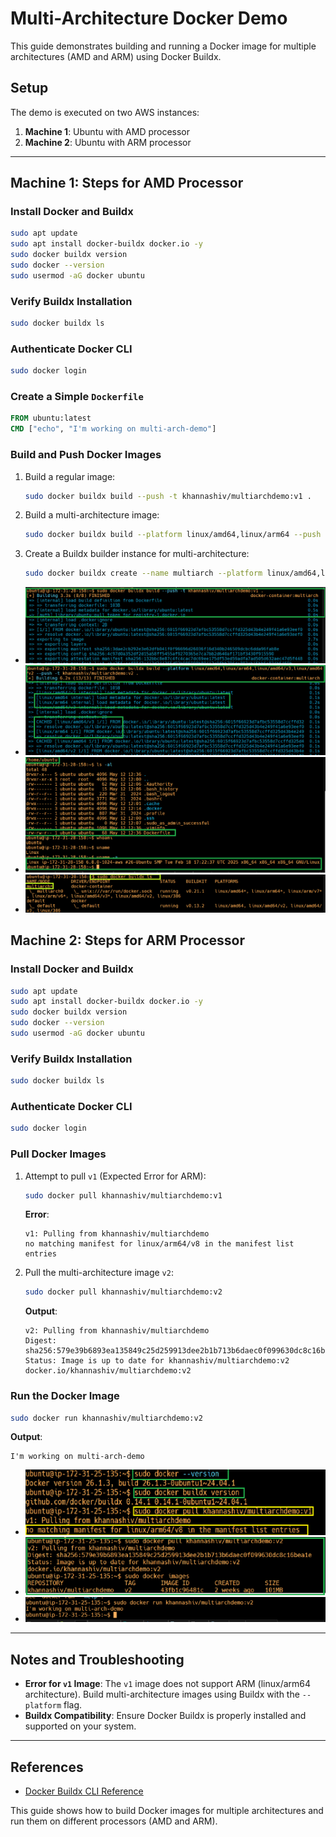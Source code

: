 # Multi-Architecture Docker Demo

This guide demonstrates building and running a Docker image for multiple architectures (AMD and ARM) using Docker Buildx.

## Setup

The demo is executed on two AWS instances:
1. **Machine 1**: Ubuntu with AMD processor
2. **Machine 2**: Ubuntu with ARM processor

---

## Machine 1: Steps for AMD Processor

### Install Docker and Buildx
```bash
sudo apt update
sudo apt install docker-buildx docker.io -y
sudo docker buildx version
sudo docker --version
sudo usermod -aG docker ubuntu
```

### Verify Buildx Installation
```bash
sudo docker buildx ls
```

### Authenticate Docker CLI
```bash
sudo docker login
```

### Create a Simple `Dockerfile`
```Dockerfile
FROM ubuntu:latest
CMD ["echo", "I'm working on multi-arch-demo"]
```

### Build and Push Docker Images

1. Build a regular image:
   ```bash
   sudo docker buildx build --push -t khannashiv/multiarchdemo:v1 .
   ```

2. Build a multi-architecture image:
   ```bash
   sudo docker buildx build --platform linux/amd64,linux/arm64 --push -t khannashiv/multiarchdemo:v2 .
   ```

3. Create a Buildx builder instance for multi-architecture:
   ```bash
   sudo docker buildx create --name multiarch --platform linux/amd64,linux/arm64 --driver docker-container --bootstrap --use
   ```

- ![](images/Docker-multi-arch-2.png "Docker-multi-arch-2")
- ![](images/Docker-multi-arch-3.png "Docker-multi-arch-3")
- ![](images/Docker-multi-arch-4.png "Docker-multi-arch-4")
- ![](images/Docker-multi-arch-1.png "Docker-multi-arch-1")   

## Machine 2: Steps for ARM Processor

### Install Docker and Buildx
```bash
sudo apt update
sudo apt install docker-buildx docker.io -y
sudo docker buildx version
sudo docker --version
sudo usermod -aG docker ubuntu
```

### Verify Buildx Installation
```bash
sudo docker buildx ls
```

### Authenticate Docker CLI
```bash
sudo docker login
```

### Pull Docker Images

1. Attempt to pull `v1` (Expected Error for ARM):
   ```bash
   sudo docker pull khannashiv/multiarchdemo:v1
   ```

   **Error**:
   ```
   v1: Pulling from khannashiv/multiarchdemo
   no matching manifest for linux/arm64/v8 in the manifest list entries
   ```

2. Pull the multi-architecture image `v2`:
   ```bash
   sudo docker pull khannashiv/multiarchdemo:v2
   ```

   **Output**:
   ```
   v2: Pulling from khannashiv/multiarchdemo
   Digest: sha256:579e39b6893ea135849c25d259913dee2b1b713b6daec0f099630dc8c16bea1e
   Status: Image is up to date for khannashiv/multiarchdemo:v2
   docker.io/khannashiv/multiarchdemo:v2
   ```

### Run the Docker Image
```bash
sudo docker run khannashiv/multiarchdemo:v2
```

**Output**:
```
I'm working on multi-arch-demo
```

- ![](images/Docker-multi-arch-5.png "Docker-multi-arch-5")
- ![](images/Docker-multi-arch-6.png "Docker-multi-arch-6")
- ![](images/Docker-multi-arch-7.png "Docker-multi-arch-7")

---

## Notes and Troubleshooting

- **Error for `v1` Image**: The `v1` image does not support ARM (linux/arm64 architecture). Build multi-architecture images using Buildx with the `--platform` flag.
- **Buildx Compatibility**: Ensure Docker Buildx is properly installed and supported on your system.

---

## References

- [Docker Buildx CLI Reference](https://docs.docker.com/reference/cli/docker/buildx/)

This guide shows how to build Docker images for multiple architectures and run them on different processors (AMD and ARM).
